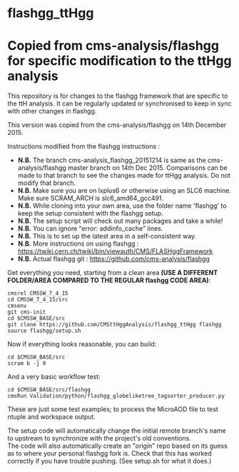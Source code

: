 flashgg_ttHgg
=======
Copied from cms-analysis/flashgg for specific modification to the ttHgg analysis
=======

This repository is for changes to the flashgg framework that are specific to the ttH analysis. It can be regularly updated or synchronised to keep in sync with other changes in flashgg. 

This version was copied from the cms-analysis/flashgg on 14th December 2015.

Instructions modified from the flashgg instructions :
* **N.B.** The branch cms-analysis_flashgg_20151214 is same as the cms-analysis/flashgg master branch on 14th Dec 2015. Comparisons can be made to that branch to see the changes made for ttHgg analysis. Do not modify that branch.
* **N.B.** Make sure you are on lxplus6 or otherwise using an SLC6 machine. Make sure SCRAM_ARCH is slc6_amd64_gcc491.
* **N.B.** While cloning into your own area, use the folder name 'flashgg' to keep the setup consistent with the flashgg setup.
* **N.B.** The setup script will check out many packages and take a while!
* **N.B.** You can ignore "error: addinfo_cache" lines. 
* **N.B.** This is to set up the latest area in a self-consistent way. 
* **N.B.** More instructions on using flashgg :  https://twiki.cern.ch/twiki/bin/viewauth/CMS/FLASHggFramework
* **N.B.** Actual flashgg git : https://github.com/cms-analysis/flashgg

Get everything you need, starting from a clean area **(USE A DIFFERENT FOLDER/AREA COMPARED TO THE REGULAR flashgg CODE AREA)**:
 ```
 cmsrel CMSSW_7_4_15
 cd CMSSW_7_4_15/src
 cmsenv
 git cms-init
 cd $CMSSW_BASE/src 
 git clone https://github.com/CMSttHggAnalysis/flashgg_ttHgg flashgg
 source flashgg/setup.sh
 ```
Now if everything looks reasonable, you can build:
 ```
 cd $CMSSW_BASE/src
 scram b -j 9
 ```
And a very basic workflow test:
 ```
 cd $CMSSW_BASE/src/flashgg
 cmsRun Validation/python/flashgg_globeliketree_tagsorter_producer.py

 ```

These are just some test examples; to process the MicroAOD file to test ntuple and workspace output.

The setup code will automatically change the initial remote branch's name to upstream to synchronize with the project's old conventions.  
The code will also automatically create an "origin" repo based on its guess as to where your personal flashgg fork is.
Check that this has worked correctly if you have trouble pushing.  (See setup.sh for what it does.)

